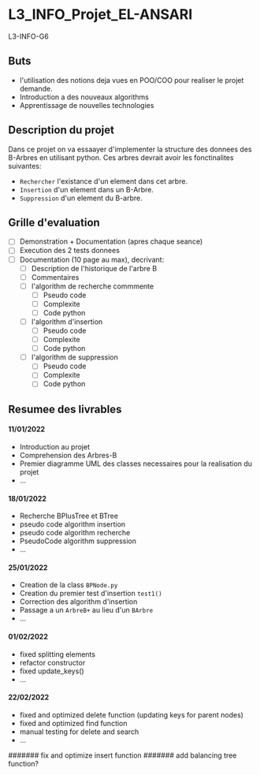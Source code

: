 # L3_INFO_Projet_EL-ANSARI

L3-INFO-G6

## Buts
* l'utilisation des notions deja vues en POO/COO pour realiser le projet demande. 
* Introduction a des nouveaux algorithms
* Apprentissage de nouvelles technologies

## Description du projet
Dans ce projet on va essaayer d'implementer la structure des donnees des B-Arbres en utilisant python. Ces arbres devrait avoir les fonctinalites suivantes:
* `Rechercher` l'existance d'un element dans cet arbre.
* `Insertion` d'un element dans un B-Arbre.
* `Suppression` d'un element du B-arbre.

## Grille d'evaluation
* [ ] Demonstration + Documentation (apres chaque seance)
* [ ] Execution des 2 tests donnees
* [ ] Documentation (10 page au max), decrivant:
    * [ ] Description de l'historique de l'arbre B
    * [ ] Commentaires
    * [ ] l'algorithm de recherche commmente
        * [ ] Pseudo code
        * [ ] Complexite
        * [ ] Code python
    * [ ] l'algorithm d'insertion
        * [ ] Pseudo code
        * [ ] Complexite
        * [ ] Code python
    * [ ] l'algorithm de suppression 
        * [ ] Pseudo code
        * [ ] Complexite
        * [ ] Code python    

## Resumee des livrables
#### 11/01/2022
* Introduction au projet
* Comprehension des Arbres-B 
* Premier diagramme UML des classes necessaires pour la realisation du projet
* ...

#### 18/01/2022
* Recherche BPlusTree et BTree
* pseudo code algorithm insertion
* pseudo code algorithm recherche
* PseudoCode algorithm suppression
* ...

#### 25/01/2022
* Creation de la class `BPNode.py`
* Creation du premier test d'insertion `test1()`
* Correction des algorithm d'insertion
* Passage a un `ArbreB+` au lieu d'un `BArbre`
* ...

#### 01/02/2022
* fixed splitting elements
* refactor constructor
* fixed update_keys()
* ...

#### 22/02/2022
* fixed and optimized delete function (updating keys for parent nodes)
* fixed and optimized find function
* manual testing for delete and search
* ...

####### fix and optimize insert function
####### add balancing tree function?

